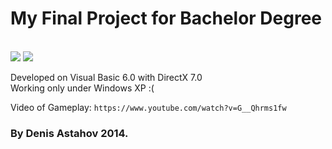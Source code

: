 # My Final Project for Bachelor Degree
<br>
<img src="https://www.astahov.net/doom1.jpg">
<img src="https://www.astahov.net/doom2.jpg">
<br>

Developed on Visual Basic 6.0 with DirectX 7.0<br>
Working only under Windows XP :( <br>

Video of Gameplay: `https://www.youtube.com/watch?v=G__Qhrms1fw`


### By Denis Astahov 2014.